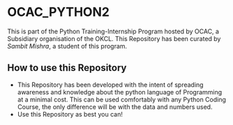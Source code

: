 # OCAC_PYTHON2
This is part of the Python Training-Internship Program hosted by OCAC, a Subsidiary organisation of the OKCL. 
This Repository has been curated by *Sambit Mishra*, a student of this program.

## How to use this Repository
* This Repository has been developed with the intent of spreading awareness and knowledge about the python language of Programming at a minimal cost. This can be used comfortably with any Python Coding Course, the only difference will be with the data and numbers used.
* Use this Repository as best you can!
